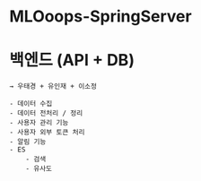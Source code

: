 # MLOoops-SpringServer
# 백엔드 (API + DB)
    
    → 우태경 + 유인재 + 이소정
    
    - 데이터 수집
    - 데이터 전처리 / 정리
    - 사용자 관리 기능
    - 사용자 외부 토큰 처리
    - 알림 기능
    - ES
        - 검색
        - 유사도